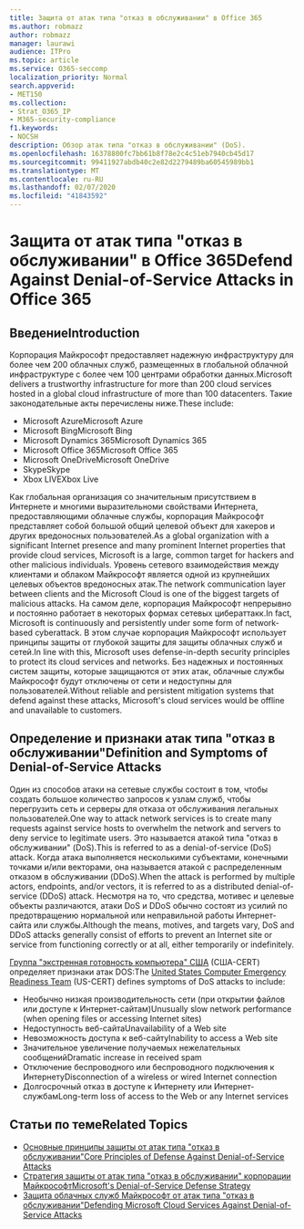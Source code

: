 ```yaml
---
title: Защита от атак типа "отказ в обслуживании" в Office 365
ms.author: robmazz
author: robmazz
manager: laurawi
audience: ITPro
ms.topic: article
ms.service: O365-seccomp
localization_priority: Normal
search.appverid:
- MET150
ms.collection:
- Strat_O365_IP
- M365-security-compliance
f1.keywords:
- NOCSH
description: Обзор атак типа "отказ в обслуживании" (DoS).
ms.openlocfilehash: 16378800fc7bb61b8f78e2c4c51eb7940cb45d17
ms.sourcegitcommit: 99411927abdb40c2e82d2279489ba60545989bb1
ms.translationtype: MT
ms.contentlocale: ru-RU
ms.lasthandoff: 02/07/2020
ms.locfileid: "41843592"
---
```

# <a name="defend-against-denial-of-service-attacks-in-office-365"></a><span data-ttu-id="6b4f3-103">Защита от атак типа "отказ в обслуживании" в Office 365</span><span class="sxs-lookup"><span data-stu-id="6b4f3-103">Defend Against Denial-of-Service Attacks in Office 365</span></span>

## <a name="introduction"></a><span data-ttu-id="6b4f3-104">Введение</span><span class="sxs-lookup"><span data-stu-id="6b4f3-104">Introduction</span></span>

<span data-ttu-id="6b4f3-105">Корпорация Майкрософт предоставляет надежную инфраструктуру для более чем 200 облачных служб, размещенных в глобальной облачной инфраструктуре с более чем 100 центрами обработки данных.</span><span class="sxs-lookup"><span data-stu-id="6b4f3-105">Microsoft delivers a trustworthy infrastructure for more than 200 cloud services hosted in a global cloud infrastructure of more than 100 datacenters.</span></span> <span data-ttu-id="6b4f3-106">Такие законодательные акты перечислены ниже.</span><span class="sxs-lookup"><span data-stu-id="6b4f3-106">These include:</span></span>

- <span data-ttu-id="6b4f3-107">Microsoft Azure</span><span class="sxs-lookup"><span data-stu-id="6b4f3-107">Microsoft Azure</span></span>
- <span data-ttu-id="6b4f3-108">Microsoft Bing</span><span class="sxs-lookup"><span data-stu-id="6b4f3-108">Microsoft Bing</span></span>
- <span data-ttu-id="6b4f3-109">Microsoft Dynamics 365</span><span class="sxs-lookup"><span data-stu-id="6b4f3-109">Microsoft Dynamics 365</span></span>
- <span data-ttu-id="6b4f3-110">Microsoft Office 365</span><span class="sxs-lookup"><span data-stu-id="6b4f3-110">Microsoft Office 365</span></span>
- <span data-ttu-id="6b4f3-111">Microsoft OneDrive</span><span class="sxs-lookup"><span data-stu-id="6b4f3-111">Microsoft OneDrive</span></span>
- <span data-ttu-id="6b4f3-112">Skype</span><span class="sxs-lookup"><span data-stu-id="6b4f3-112">Skype</span></span>
- <span data-ttu-id="6b4f3-113">Xbox LIVE</span><span class="sxs-lookup"><span data-stu-id="6b4f3-113">Xbox Live</span></span>

<span data-ttu-id="6b4f3-114">Как глобальная организация со значительным присутствием в Интернете и многими выразительноми свойствами Интернета, предоставляющими облачные службы, корпорация Майкрософт представляет собой большой общий целевой объект для хакеров и других вредоносных пользователей.</span><span class="sxs-lookup"><span data-stu-id="6b4f3-114">As a global organization with a significant Internet presence and many prominent Internet properties that provide cloud services, Microsoft is a large, common target for hackers and other malicious individuals.</span></span> <span data-ttu-id="6b4f3-115">Уровень сетевого взаимодействия между клиентами и облаком Майкрософт является одной из крупнейших целевых объектов вредоносных атак.</span><span class="sxs-lookup"><span data-stu-id="6b4f3-115">The network communication layer between clients and the Microsoft Cloud is one of the biggest targets of malicious attacks.</span></span> <span data-ttu-id="6b4f3-116">На самом деле, корпорация Майкрософт непрерывно и постоянно работает в некоторых формах сетевых цибераттакк.</span><span class="sxs-lookup"><span data-stu-id="6b4f3-116">In fact, Microsoft is continuously and persistently under some form of network-based cyberattack.</span></span> <span data-ttu-id="6b4f3-117">В этом случае корпорация Майкрософт использует принципы защиты от глубокой защиты для защиты облачных служб и сетей.</span><span class="sxs-lookup"><span data-stu-id="6b4f3-117">In line with this, Microsoft uses defense-in-depth security principles to protect its cloud services and networks.</span></span> <span data-ttu-id="6b4f3-118">Без надежных и постоянных систем защиты, которые защищаются от этих атак, облачные службы Майкрософт будут отключены от сети и недоступны для пользователей.</span><span class="sxs-lookup"><span data-stu-id="6b4f3-118">Without reliable and persistent mitigation systems that defend against these attacks, Microsoft's cloud services would be offline and unavailable to customers.</span></span>

## <a name="definition-and-symptoms-of-denial-of-service-attacks"></a><span data-ttu-id="6b4f3-119">Определение и признаки атак типа "отказ в обслуживании"</span><span class="sxs-lookup"><span data-stu-id="6b4f3-119">Definition and Symptoms of Denial-of-Service Attacks</span></span>

<span data-ttu-id="6b4f3-120">Один из способов атаки на сетевые службы состоит в том, чтобы создать большое количество запросов к узлам служб, чтобы перегрузить сеть и серверы для отказа от обслуживания легальных пользователей.</span><span class="sxs-lookup"><span data-stu-id="6b4f3-120">One way to attack network services is to create many requests against service hosts to overwhelm the network and servers to deny service to legitimate users.</span></span> <span data-ttu-id="6b4f3-121">Это называется атакой типа "отказ в обслуживании" (DoS).</span><span class="sxs-lookup"><span data-stu-id="6b4f3-121">This is referred to as a denial-of-service (DoS) attack.</span></span> <span data-ttu-id="6b4f3-122">Когда атака выполняется несколькими субъектами, конечными точками и/или векторами, она называется атакой с распределенным отказом в обслуживании (DDoS).</span><span class="sxs-lookup"><span data-stu-id="6b4f3-122">When the attack is performed by multiple actors, endpoints, and/or vectors, it is referred to as a distributed denial-of-service (DDoS) attack.</span></span> <span data-ttu-id="6b4f3-123">Несмотря на то, что средства, мотивес и целевые объекты различаются, атаки DoS и DDoS обычно состоят из усилий по предотвращению нормальной или неправильной работы Интернет-сайта или службы.</span><span class="sxs-lookup"><span data-stu-id="6b4f3-123">Although the means, motives, and targets vary, DoS and DDoS attacks generally consist of efforts to prevent an Internet site or service from functioning correctly or at all, either temporarily or indefinitely.</span></span>

<span data-ttu-id="6b4f3-124">[Группа "экстренная готовность компьютера" США](https://www.us-cert.gov/) (США-CERT) определяет признаки атак DOS:</span><span class="sxs-lookup"><span data-stu-id="6b4f3-124">The [United States Computer Emergency Readiness Team](https://www.us-cert.gov/) (US-CERT) defines symptoms of DoS attacks to include:</span></span>

- <span data-ttu-id="6b4f3-125">Необычно низкая производительность сети (при открытии файлов или доступе к Интернет-сайтам)</span><span class="sxs-lookup"><span data-stu-id="6b4f3-125">Unusually slow network performance (when opening files or accessing Internet sites)</span></span>
- <span data-ttu-id="6b4f3-126">Недоступность веб-сайта</span><span class="sxs-lookup"><span data-stu-id="6b4f3-126">Unavailability of a Web site</span></span>
- <span data-ttu-id="6b4f3-127">Невозможность доступа к веб-сайту</span><span class="sxs-lookup"><span data-stu-id="6b4f3-127">Inability to access a Web site</span></span>
- <span data-ttu-id="6b4f3-128">Значительное увеличение получаемых нежелательных сообщений</span><span class="sxs-lookup"><span data-stu-id="6b4f3-128">Dramatic increase in received spam</span></span>
- <span data-ttu-id="6b4f3-129">Отключение беспроводного или беспроводного подключения к Интернету</span><span class="sxs-lookup"><span data-stu-id="6b4f3-129">Disconnection of a wireless or wired Internet connection</span></span>
- <span data-ttu-id="6b4f3-130">Долгосрочный отказ в доступе к Интернету или Интернет-службам</span><span class="sxs-lookup"><span data-stu-id="6b4f3-130">Long-term loss of access to the Web or any Internet services</span></span>

## <a name="related-topics"></a><span data-ttu-id="6b4f3-131">Статьи по теме</span><span class="sxs-lookup"><span data-stu-id="6b4f3-131">Related Topics</span></span>

- [<span data-ttu-id="6b4f3-132">Основные принципы защиты от атак типа "отказ в обслуживании"</span><span class="sxs-lookup"><span data-stu-id="6b4f3-132">Core Principles of Defense Against Denial-of-Service Attacks</span></span>](office-365-core-principles-of-defense-against-dos-attacks.md)
- [<span data-ttu-id="6b4f3-133">Стратегия защиты от атак типа "отказ в обслуживании" корпорации Майкрософт</span><span class="sxs-lookup"><span data-stu-id="6b4f3-133">Microsoft's Denial-of-Service Defense Strategy</span></span>](office-365-microsoft-dos-defense-strategy.md)
- [<span data-ttu-id="6b4f3-134">Защита облачных служб Майкрософт от атак типа "отказ в обслуживании"</span><span class="sxs-lookup"><span data-stu-id="6b4f3-134">Defending Microsoft Cloud Services Against Denial-of-Service Attacks</span></span>](office-365-defending-cloud-services-against-dos-attacks.md)
